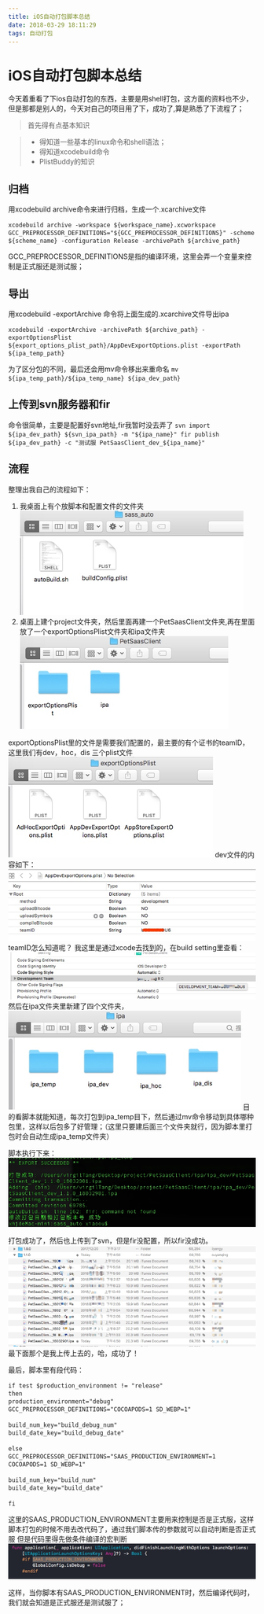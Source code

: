 ```yaml
---
title: iOS自动打包脚本总结
date: 2018-03-29 18:11:29
tags: 自动打包
---
```


# iOS自动打包脚本总结
今天着重看了下ios自动打包的东西，主要是用shell打包，这方面的资料也不少，但是那都是别人的，今天对自己的项目用了下，成功了,算是熟悉了下流程了；

> 首先得有点基本知识

> * 得知道一些基本的linux命令和shell语法；
> * 得知道xcodebuild命令 
> * PlistBuddy的知识

## 归档
用xcodebuild archive命令来进行归档，生成一个.xcarchive文件

```
xcodebuild archive -workspace ${workspace_name}.xcworkspace GCC_PREPROCESSOR_DEFINITIONS="${GCC_PREPROCESSOR_DEFINITIONS}" -scheme ${scheme_name} -configuration Release -archivePath ${archive_path}
```
GCC_PREPROCESSOR_DEFINITIONS是指的编译环境，这里会弄一个变量来控制是正式服还是测试服；

## 导出
用xcodebuild -exportArchive 命令将上面生成的.xcarchive文件导出ipa

```
xcodebuild -exportArchive -archivePath ${archive_path} -exportOptionsPlist ${export_options_plist_path}/AppDevExportOptions.plist -exportPath ${ipa_temp_path}
```
为了区分包的不同，最后还会用mv命令移出来重命名
`mv ${ipa_temp_path}/${ipa_temp_name} ${ipa_dev_path}`

## 上传到svn服务器和fir
命令很简单，主要是配置好svn地址,fir我暂时没去弄了
`svn import ${ipa_dev_path} ${svn_ipa_path} -m "${ipa_name}"
fir publish ${ipa_dev_path} -c "测试服 PetSaasClient_dev_${ipa_name}"
`
## 流程
整理出我自己的流程如下：

1. 我桌面上有个放脚本和配置文件的文件夹
![](/img/15223149870398.jpg)
2. 桌面上建个project文件夹，然后里面再建一个PetSaasClient文件夹,再在里面放了一个exportOptionsPlist文件夹和ipa文件夹
![](/img/15223151877379.jpg)

exportOptionsPlist里的文件是需要我们配置的，最主要的有个证书的teamID，这里我们有dev，hoc，dis 三个plist文件
![](/img/15223152773664.jpg)
dev文件的内容如下：
![](/img/15223153705959.jpg)
teamID怎么知道呢？ 我这里是通过xcode去找到的，在build setting里查看：
![](/img/15223154694601.jpg)
然后在ipa文件夹里新建了四个文件夹，
![](/img/15223155384901.jpg)
目的看脚本就能知道，每次打包到ipa_temp目下，然后通过mv命令移动到具体哪种包里，这样以后包多了好管理；（这里只要建后面三个文件夹就行，因为脚本里打包时会自动生成ipa_temp文件夹）

脚本执行下来：
![](/img/15223157715906.jpg)

打包成功了，然后也上传到了svn，但是fir没配置，所以fir没成功。
![](/img/15223160969415.jpg)
最下面那个是我上传上去的，哈，成功了！

最后，脚本里有段代码：

```
if test $production_environment != "release"
then
production_environment="debug"
GCC_PREPROCESSOR_DEFINITIONS="COCOAPODS=1 SD_WEBP=1"

build_num_key="build_debug_num"
build_date_key="build_debug_date"

else
GCC_PREPROCESSOR_DEFINITIONS="SAAS_PRODUCTION_ENVIRONMENT=1 COCOAPODS=1 SD_WEBP=1"

build_num_key="build_num"
build_date_key="build_date"

fi
```
这里的SAAS_PRODUCTION_ENVIRONMENT主要用来控制是否是正式服，这样脚本打包的时候不用去改代码了，通过我们脚本传的参数就可以自动判断是否正式服
但是代码里得先做条件编译的宏判断
![](/img/15223164259125.jpg)

这样，当你脚本有SAAS_PRODUCTION_ENVIRONMENT时，然后编译代码时，我们就会知道是正式服还是测试服了；
